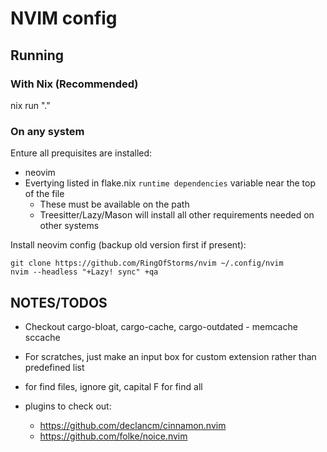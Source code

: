# NVIM config

## Running

### With Nix (Recommended)
nix run "."

### On any system

Enture all prequisites are installed:
- neovim
- Evertying listed in flake.nix `runtime dependencies` variable near the top of the file
    - These must be available on the path
    - Treesitter/Lazy/Mason will install all other requirements needed on other systems

Install neovim config (backup old version first if present):
```
git clone https://github.com/RingOfStorms/nvim ~/.config/nvim
nvim --headless "+Lazy! sync" +qa
```



## NOTES/TODOS


- Checkout cargo-bloat, cargo-cache, cargo-outdated - memcache sccache
- For scratches, just make an input box for custom extension rather than predefined list
- for find files, ignore git, capital F for find all

- plugins to check out:
     - https://github.com/declancm/cinnamon.nvim
     - https://github.com/folke/noice.nvim

